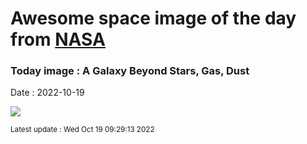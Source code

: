 
# Awesome space image of the day from [NASA](https://api.nasa.gov/)

### Today image : A Galaxy Beyond Stars, Gas, Dust
Date : 2022-10-19

![](https://apod.nasa.gov/apod/image/2210/Ngc7497Cirrus_Trottier_960.jpg)

<small>Latest update : Wed Oct 19 09:29:13 2022</small>
        